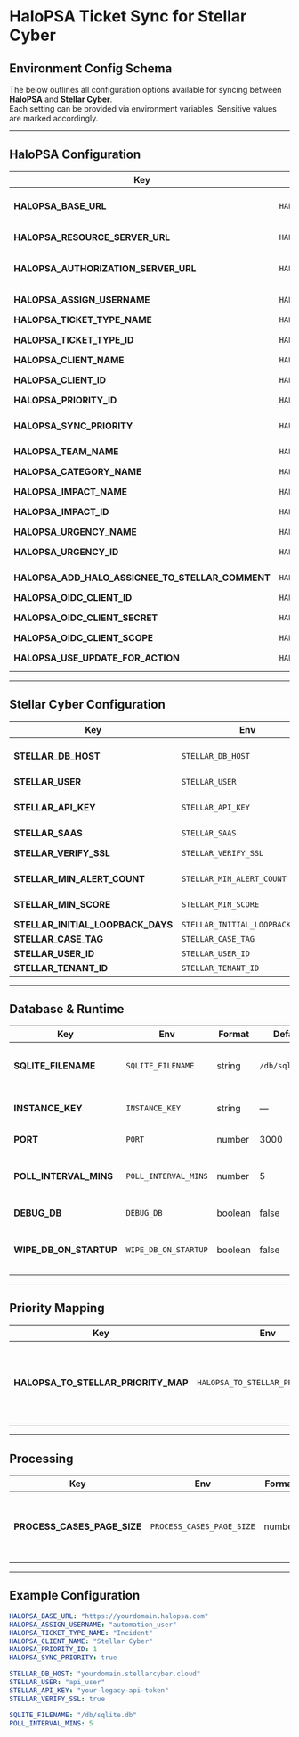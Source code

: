 # HaloPSA Ticket Sync for Stellar Cyber

## Environment Config Schema

The below outlines all configuration options available for syncing between **HaloPSA** and **Stellar Cyber**.  
Each setting can be provided via environment variables. Sensitive values are marked accordingly.

---

## HaloPSA Configuration

| Key | Env | Format | Default | Description |
|-----|-----|--------|---------|-------------|
| **HALOPSA_BASE_URL** | `HALOPSA_BASE_URL` | string | — | Base URL of your HaloPSA instance (e.g., `https://yourdomain.halopsa.com`). |
| **HALOPSA_RESOURCE_SERVER_URL** | `HALOPSA_RESOURCE_SERVER_URL` | string | derived from `HALOPSA_BASE_URL` | API endpoint for HaloPSA (e.g., `https://yourdomain.halopsa.com/api`). |
| **HALOPSA_AUTHORIZATION_SERVER_URL** | `HALOPSA_AUTHORIZATION_SERVER_URL` | string | derived from `HALOPSA_BASE_URL` | Authorization endpoint for HaloPSA (e.g., `https://yourdomain.halopsa.com/auth`). |
| **HALOPSA_ASSIGN_USERNAME** | `HALOPSA_ASSIGN_USERNAME` | string | — | Username under which tickets and actions will be created. |
| **HALOPSA_TICKET_TYPE_NAME** | `HALOPSA_TICKET_TYPE_NAME` | string | — | Ticket type name (e.g., `"Incident"`). |
| **HALOPSA_TICKET_TYPE_ID** | `HALOPSA_TICKET_TYPE_ID` | optional-number | — | Ticket type ID (overrides `HALOPSA_TICKET_TYPE_NAME`). |
| **HALOPSA_CLIENT_NAME** | `HALOPSA_CLIENT_NAME` | string | — | Name of the HaloPSA client. |
| **HALOPSA_CLIENT_ID** | `HALOPSA_CLIENT_ID` | optional-number | — | Unique client ID (overrides `HALOPSA_CLIENT_NAME`). |
| **HALOPSA_PRIORITY_ID** | `HALOPSA_PRIORITY_ID` | number | — | Default priority ID (e.g., `1`). |
| **HALOPSA_SYNC_PRIORITY** | `HALOPSA_SYNC_PRIORITY` | boolean | false | If true, maps HaloPSA ticket severity to Stellar cases using `HALOPSA_TO_STELLAR_PRIORITY_MAP`. |
| **HALOPSA_TEAM_NAME** | `HALOPSA_TEAM_NAME` | string | — | Team name assigned to tickets. |
| **HALOPSA_CATEGORY_NAME** | `HALOPSA_CATEGORY_NAME` | string | — | Ticket category (e.g., `"IT Security Threats>Investigations"`). |
| **HALOPSA_IMPACT_NAME** | `HALOPSA_IMPACT_NAME` | string | — | Impact value (e.g., `"Company Wide"`). |
| **HALOPSA_IMPACT_ID** | `HALOPSA_IMPACT_ID` | optional-number | — | Impact ID (overrides `HALOPSA_IMPACT_NAME`). |
| **HALOPSA_URGENCY_NAME** | `HALOPSA_URGENCY_NAME` | string | — | Urgency value (e.g., `"High"`). |
| **HALOPSA_URGENCY_ID** | `HALOPSA_URGENCY_ID` | optional-number | — | Urgency ID (overrides `HALOPSA_URGENCY_NAME`). |
| **HALOPSA_ADD_HALO_ASSIGNEE_TO_STELLAR_COMMENT** | `HALOPSA_ADD_HALO_ASSIGNEE_TO_STELLAR_COMMENT` | boolean | false | Adds a comment in Stellar when assignee changes in HaloPSA. |
| **HALOPSA_OIDC_CLIENT_ID** | `HALOPSA_OIDC_CLIENT_ID` | string | — | OAuth client ID for HaloPSA. |
| **HALOPSA_OIDC_CLIENT_SECRET** | `HALOPSA_OIDC_CLIENT_SECRET` | string (sensitive) | — | OAuth client secret for HaloPSA. |
| **HALOPSA_OIDC_CLIENT_SCOPE** | `HALOPSA_OIDC_CLIENT_SCOPE` | string | `all` | OAuth scope. |
| **HALOPSA_USE_UPDATE_FOR_ACTION** | `HALOPSA_USE_UPDATE_FOR_ACTION` | boolean | false | Uses update endpoint instead of action for ticket updates. |

---

## Stellar Cyber Configuration

| Key | Env | Format | Default | Description |
|-----|-----|--------|---------|-------------|
| **STELLAR_DB_HOST** | `STELLAR_DB_HOST` | string | — | Hostname of Stellar Data Processor (e.g., `yourdomain.stellarcyber.cloud`). |
| **STELLAR_USER** | `STELLAR_USER` | string | — | API username for Stellar. |
| **STELLAR_API_KEY** | `STELLAR_API_KEY` | string (sensitive) | — | API token for Stellar (use legacy API tokens, not user-scoped keys). |
| **STELLAR_SAAS** | `STELLAR_SAAS` | boolean | — | Marks instance as SaaS. |
| **STELLAR_VERIFY_SSL** | `STELLAR_VERIFY_SSL` | boolean | true | Verify SSL certificates for Stellar DP. |
| **STELLAR_MIN_ALERT_COUNT** | `STELLAR_MIN_ALERT_COUNT` | optional-number | — | Minimum number of alerts required. |
| **STELLAR_MIN_SCORE** | `STELLAR_MIN_SCORE` | number | 0 | Minimum score threshold for alerts. |
| **STELLAR_INITIAL_LOOPBACK_DAYS** | `STELLAR_INITIAL_LOOPBACK_DAYS` | number | 7 | Initial lookback window in days. |
| **STELLAR_CASE_TAG** | `STELLAR_CASE_TAG` | string | `ticket_opened` | Default case tag. |
| **STELLAR_USER_ID** | `STELLAR_USER_ID` | string | — | Stellar user ID. |
| **STELLAR_TENANT_ID** | `STELLAR_TENANT_ID` | string | — | Stellar tenant ID. |

---

## Database & Runtime

| Key | Env | Format | Default | Description |
|-----|-----|--------|---------|-------------|
| **SQLITE_FILENAME** | `SQLITE_FILENAME` | string | `/db/sqlite.db` | SQLite database file path (default used in Docker Compose). |
| **INSTANCE_KEY** | `INSTANCE_KEY` | string | — | Unique identifier for this sync instance. |
| **PORT** | `PORT` | number | 3000 | Port for the sync service. |
| **POLL_INTERVAL_MINS** | `POLL_INTERVAL_MINS` | number | 5 | Polling interval in minutes for syncing cases/comments. |
| **DEBUG_DB** | `DEBUG_DB` | boolean | false | Enables database debugging. |
| **WIPE_DB_ON_STARTUP** | `WIPE_DB_ON_STARTUP` | boolean | false | Wipes database on startup (for troubleshooting only). |

---

## Priority Mapping

| Key | Env | Format | Default | Description |
|-----|-----|--------|---------|-------------|
| **HALOPSA_TO_STELLAR_PRIORITY_MAP** | `HALOPSA_TO_STELLAR_PRIORITY_MAP` | object | `{ "Critical": "Critical", "High": "High", "Medium": "Medium", "Low": "Low" }` | Mapping of HaloPSA priorities to Stellar severities. |

---

## Processing

| Key | Env | Format | Default | Description |
|-----|-----|--------|---------|-------------|
| **PROCESS_CASES_PAGE_SIZE** | `PROCESS_CASES_PAGE_SIZE` | number | 250 | Max number of cases processed in a sync cycle. |

---

## Example Configuration

```yaml
HALOPSA_BASE_URL: "https://yourdomain.halopsa.com"
HALOPSA_ASSIGN_USERNAME: "automation_user"
HALOPSA_TICKET_TYPE_NAME: "Incident"
HALOPSA_CLIENT_NAME: "Stellar Cyber"
HALOPSA_PRIORITY_ID: 1
HALOPSA_SYNC_PRIORITY: true

STELLAR_DB_HOST: "yourdomain.stellarcyber.cloud"
STELLAR_USER: "api_user"
STELLAR_API_KEY: "your-legacy-api-token"
STELLAR_VERIFY_SSL: true

SQLITE_FILENAME: "/db/sqlite.db"
POLL_INTERVAL_MINS: 5

